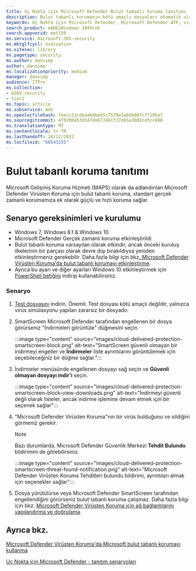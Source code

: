 ```yaml
---
title: Uç Nokta için Microsoft Defender Bulut tabanlı koruma tanıtımı
description: Bulut tabanlı korumanın kötü amaçlı dosyaları otomatik olarak nasıl algılayıp silebileceğini görün.
keywords: Uç Nokta için Microsoft Defender, Microsoft Defender ATP, virüs koruması, virüs algılama, virüs silme,
search.product: eADQiWindows 10XVcnh
search.appverid: met150
ms.service: microsoft-365-security
ms.mktglfcycl: evaluation
ms.sitesec: library
ms.pagetype: security
ms.author: dansimp
author: dansimp
ms.localizationpriority: medium
manager: dansimp
audience: ITPro
ms.collection:
- m365-security
- tier2
ms.topic: article
ms.subservice: mde
ms.openlocfilehash: feecc22cdeaa64be65c7570e3a89b087c77195a7
ms.sourcegitcommit: 4f8200453d347de677461f27eb5a3802ce5cc888
ms.translationtype: MT
ms.contentlocale: tr-TR
ms.lasthandoff: 10/12/2022
ms.locfileid: "68543255"
---
```

<!--- v-jweston resumes authorship and ms.authorship appx April-May 2023 ---> 

# <a name="cloud-delivered-protection-demonstration"></a>Bulut tabanlı koruma tanıtımı

Microsoft Gelişmiş Koruma Hizmeti (MAPS) olarak da adlandırılan Microsoft Defender Virüsten Koruma için bulut tabanlı koruma, standart gerçek zamanlı korumamıza ek olarak güçlü ve hızlı koruma sağlar.

## <a name="scenario-requirements-and-setup"></a>Senaryo gereksinimleri ve kurulumu

- Windows 7, Windows 8.1 & Windows 10
- Microsoft Defender Gerçek zamanlı koruma etkinleştirildi
- Bulut tabanlı koruma varsayılan olarak etkindir, ancak önceki kuruluş ilkelerinin bir parçası olarak devre dışı bırakıldıysa yeniden etkinleştirmeniz gerekebilir. Daha fazla bilgi için bkz[. Microsoft Defender Virüsten Koruma'da bulut tabanlı korumayı etkinleştirme](/windows/threat-protection/windows-defender-antivirus/enable-cloud-protection-windows-defender-antivirus?ocid=wd-av-demo-cloud-middle).
- Ayrıca bu ayarı ve diğer ayarları Windows 10 etkinleştirmek için [PowerShell betiğini](https://www.powershellgallery.com/packages/WindowsDefender_InternalEvaluationSettings/) indirip kullanabilirsiniz.

### <a name="scenario"></a>Senaryo

1. [Test dosyasını](https://aka.ms/ioavtest) indirin. Önemli: Test dosyası kötü amaçlı değildir, yalnızca virüs simülasyonu yapılan zararsız bir dosyadır.

2. SmartScreen Microsoft Defender tarafından engellenen bir dosya görürseniz "İndirmeleri görüntüle" düğmesini seçin.

   :::image type="content" source="images/cloud-delivered-protection-smartscreen-block.png" alt-text="SmartScreen güvenli olmayan bir indirmeyi engeller ve **İndirmeler** liste ayrıntılarını görüntülemek için seçebileceğiniz bir düğme sağlar.":::

3. İndirmeler menüsünde engellenen dosyayı sağ seçin ve **Güvenli olmayan dosyayı indir'i** seçin.

   :::image type="content" source="images/cloud-delivered-protection-smartscreen-block-view-downloads.png" alt-text="İndirmeyi güvenli değil olarak listeler, ancak indirme işlemine devam etmek için bir seçenek sağlar":::

4. "Microsoft Defender Virüsten Koruma"nın bir virüs bulduğunu ve sildiğini görmeniz gerekir.

   > [!NOTE]
   >
   > Bazı durumlarda, Microsoft Defender Güvenlik Merkezi **Tehdit Bulundu** bildirimini de görebilirsiniz.

   :::image type="content" source="images/cloud-delivered-protection-smartscreen-threat-found-notification.png" alt-text="Microsoft Defender Virüsten Koruma Tehditleri bulundu bildirimi, ayrıntıları almak için seçenekler sağlar":::

5. Dosya yürütülürse veya Microsoft Defender SmartScreen tarafından engellendiğini görürseniz bulut tabanlı koruma çalışmaz. Daha fazla bilgi için bkz. [Microsoft Defender Virüsten Koruma için ağ bağlantılarını yapılandırma ve doğrulama](/windows/threat-protection/windows-defender-antivirus/configure-network-connections-windows-defender-antivirus?ocid=wd-av-demo-cloud-middle).


## <a name="see-also"></a>Ayrıca bkz.

[Microsoft Defender Virüsten Koruma'da Microsoft bulut tabanlı korumayı kullanma](/windows/threat-protection/windows-defender-antivirus/utilize-microsoft-cloud-protection-windows-defender-antivirus?ocid=wd-av-demo-cloud-bottom)

[Uç Nokta için Microsoft Defender - tanıtım senaryoları](defender-endpoint-demonstrations.md)
